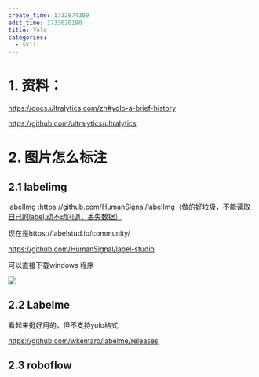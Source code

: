 ```yaml
---
create_time: 1732874309
edit_time: 1733020190
title: Yolo
categories:
  - skill
---
```



# 1. 资料：

https://docs.ultralytics.com/zh#yolo-a-brief-history

https://github.com/ultralytics/ultralytics

# 2. 图片怎么标注

## 2.1 labelimg

labelImg :https://github.com/HumanSignal/labelImg（做的好垃圾，不能读取自己的label,动不动闪退，丢失数据）

现在是https://labelstud.io/community/

https://github.com/HumanSignal/label-studio

可以直接下载windows 程序

<img src="/assets/HFFwbfq2PopgxHxhVdhcyzwXntb.png" src-width="348" class="markdown-img m-auto" src-height="78" align="center"/>

## 2.2 Labelme

看起来挺好用的，但不支持yolo格式

https://github.com/wkentaro/labelme/releases

## 2.3 roboflow

